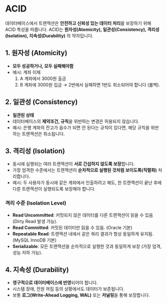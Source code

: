 # ACID

데이터베이스에서 트랜잭션은 **안전하고 신뢰성 있는 데이터 처리**를
보장하기 위해 ACID 특성을 따릅니다.
ACID는 **원자성(Atomicity), 일관성(Consistency), 격리성(Isolation),
지속성(Durability)** 의 약자입니다.

## 1. 원자성 (Atomicity)

- **모두 성공하거나, 모두 실패해야함**
- 예시: 계좌 이체
  1.  A 계좌에서 3000원 출금
  2.  B 계좌에 3000원 입금
      → 2번에서 실패하면 1번도 취소되어야 합니다 (롤백).

## 2. 일관성 (Consistency)

- **일관된 상태**
- 데이터베이스의 **제약조건, 규칙**을 위반하는 변경은 허용되지
  않습니다.
- 예시: 은행 계좌의 잔고가 음수가 되면 안 된다는 규칙이 있다면, 해당
  규칙을 위반하는 트랜잭션은 취소됩니다.

## 3. 격리성 (Isolation)

- 동시에 실행되는 여러 트랜잭션이 **서로 간섭하지 않도록
  보장**합니다.
- 가장 엄격한 수준에서는 트랜잭션이 **순차적으로 실행된 것처럼
  보이도록(직렬화)** 처리합니다.
- 예시: 두 사용자가 동시에 같은 계좌에서 인출하려고 해도, 한
  트랜잭션이 끝난 후에 다른 트랜잭션이 실행되도록 보장해야 합니다.

### 격리 수준 (Isolation Level)

- **Read Uncommitted**: 커밋되지 않은 데이터를 다른 트랜잭션이 읽을 수
  있음 (Dirty Read 발생 가능).
- **Read Committed**: 커밋된 데이터만 읽을 수 있음. (Oracle 기본)
- **Repeatable Read**: 트랜잭션 내에서 같은 쿼리 결과가 항상 동일하게
  유지됨. (MySQL InnoDB 기본)
- **Serializable**: 모든 트랜잭션을 순차적으로 실행한 것과 동일하게
  보장 (가장 엄격, 성능 저하 가능).

## 4. 지속성 (Durability)

- **영구적으로 데이터베이스에 반영**되어야 합니다.
- 시스템 장애, 전원 꺼짐 등의 상황에서도 데이터가 보존됩니다.
- 보통 **로그(Write-Ahead Logging, WAL)** 또는 **저널링**을 통해
  보장합니다.
